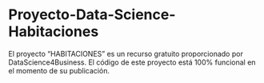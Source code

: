 # Proyecto-Data-Science-Habitaciones
El proyecto “HABITACIONES” es un recurso gratuito proporcionado por DataScience4Business. El código de este proyecto está 100% funcional en el momento de su publicación.

